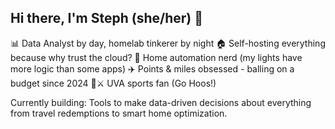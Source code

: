## Hi there, I'm Steph (she/her) 👋
📊 Data Analyst by day, homelab tinkerer by night
🏠 Self-hosting everything because why trust the cloud?
🤖 Home automation nerd (my lights have more logic than some apps)
✈️ Points & miles obsessed - balling on a budget since 2024
🔶⚔️ UVA sports fan (Go Hoos!)

Currently building: Tools to make data-driven decisions about everything from travel redemptions to smart home optimization.
